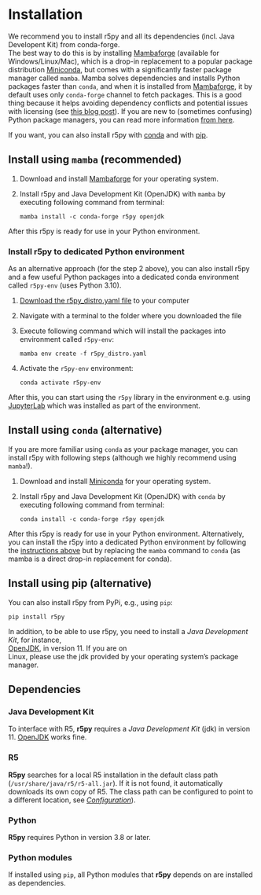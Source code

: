 # Installation

We recommend you to install r5py and all its dependencies (incl. Java Developent Kit) from conda-forge.  
The best way to do this is by installing [Mambaforge](https://github.com/conda-forge/miniforge#mambaforge) (available for Windows/Linux/Mac), which is a drop-in replacement to a popular package distribution [Miniconda](https://docs.conda.io/en/latest/miniconda.html),
but comes with a significantly faster package manager called `mamba`. Mamba solves dependencies and installs Python packages faster than `conda`, 
and when it is installed from [Mambaforge](https://github.com/conda-forge/miniforge#mambaforge), it by default uses only `conda-forge` channel to fetch 
packages. This is a good thing because it helps avoiding dependency conflicts and potential issues with licensing (see [this blog post](https://florianwilhelm.info/2021/09/Handling_Anaconda_without_getting_constricted/)).
If you are new to (sometimes confusing) Python package managers, you can read more information [from here](https://python-gis-book.readthedocs.io/en/develop/part1/chapter-01/nb/05-installation.html).

If you want, you can also install r5py with [conda](#install-using-conda-alternative) and with [pip](#install-using-pip-alternative).

## Install using `mamba` (recommended)

1. Download and install [Mambaforge](https://github.com/conda-forge/miniforge#mambaforge) for your operating system.
2. Install r5py and Java Development Kit (OpenJDK) with `mamba` by executing following command from terminal:
    
       mamba install -c conda-forge r5py openjdk

After this r5py is ready for use in your Python environment. 

### Install r5py to dedicated Python environment

As an alternative approach (for the step 2 above), you can also install r5py and a few useful Python packages into a dedicated conda environment called `r5py-env` (uses Python 3.10).

1. [Download the r5py_distro.yaml file](../ci/r5py_distro.yaml) to your computer 
2. Navigate with a terminal to the folder where you downloaded the file
3. Execute following command which will install the packages into environment called `r5py-env`:

       mamba env create -f r5py_distro.yaml

4. Activate the `r5py-env` environment:
       
       conda activate r5py-env

After this, you can start using the `r5py` library in the environment e.g. using [JupyterLab](https://jupyterlab.readthedocs.io/en/stable/) which was 
installed as part of the environment. 

## Install using `conda` (alternative)

If you are more familiar using `conda` as your package manager, you can install r5py with following steps (although we highly recommend using `mamba`!).

1. Download and install [Miniconda](https://docs.conda.io/en/latest/miniconda.html) for your operating system.
2. Install r5py and Java Development Kit (OpenJDK) with `conda` by executing following command from terminal:
    
       conda install -c conda-forge r5py openjdk

After this r5py is ready for use in your Python environment. Alternatively, you can install the r5py into a dedicated Python
environment by following the [instructions above](#install-r5py-to-dedicated-python-environment) but by replacing the `mamba` 
command to `conda` (as mamba is a direct drop-in replacement for conda).
  
## Install using pip (alternative)  
  
You can also install r5py from PyPi, e.g., using `pip`:  

    pip install r5py    
  
In addition, to be able to use r5py, you need to install a *Java Development Kit*, for instance,  
[OpenJDK](http://jdk.java.net/java-se-ri/11), in version 11. If you are on  
Linux, please use the jdk provided by your operating system’s package manager.

## Dependencies

### Java Development Kit

To interface with R5, **r5py** requires a *Java Development Kit* (jdk) in version 11. [OpenJDK](https://openjdk.java.net/) works fine.


### R5

**R5py** searches for a local R5 installation in the default class path (`/usr/share/java/r5/r5-all.jar`). If it is not found, it automatically downloads its own copy of R5. The class path can be configured to point to a different location, see *[Configuration](configuration)*). 


### Python

**R5py** requires Python in version 3.8 or later. <!--// TODO: how does conda handle this? //-->


### Python modules

If installed using `pip`, all Python modules that **r5py** depends on are installed as dependencies. <!--// TODO: conda //-->
